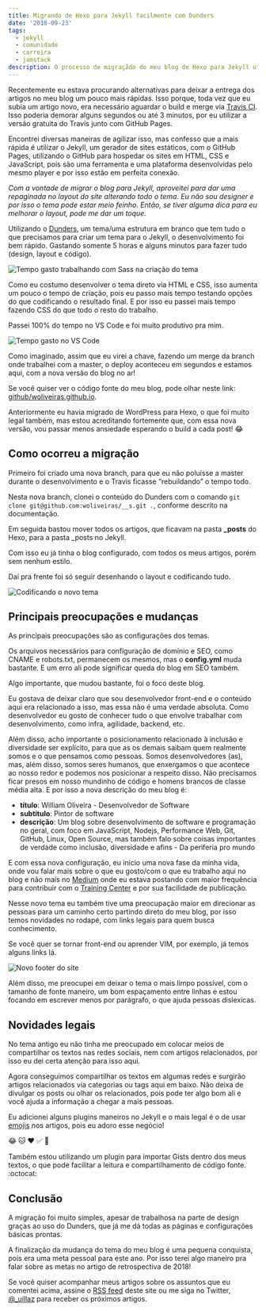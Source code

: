 ```yaml
---
title: Migrando de Hexo para Jekyll facilmente com Dunders
date: '2018-09-23'
tags:
  - jekyll
  - comunidade
  - carreira
  - jamstack
description: O processo de migraçãdo do meu blog de Hexo para Jekyll utilizando o Jekyll Template Dunders
---
```

Recentemente eu estava procurando alternativas para deixar a entrega dos artigos no meu blog um pouco mais rápidas. Isso porque, toda vez que eu subia um artigo novo, era necessário aguardar o build e merge via [Travis CI](/posts/postando-no-blog-estático-direto-pelo-github-com-hexo-e-travis-ci/). Isso poderia demorar alguns segundos ou até 3 minutos, por eu utilizar a versão gratuita do Travis junto com GitHub Pages.

Encontrei diversas maneiras de agilizar isso, mas confesso que a mais rápida é utilizar o Jekyll, um gerador de sites estáticos, com o GitHub Pages, utilizando o GitHub para hospedar os sites em HTML, CSS e JavaScript, pois são uma ferramenta e uma plataforma desenvolvidas pelo mesmo player e por isso estão em perfeita conexão.

*Com a vontade de migrar o blog para Jekyll, aproveitei para dar uma repaginada no layout do site alterando todo o tema. Eu não sou designer e por isso o tema pode estar meio feinho. Então, se tiver alguma dica para eu melhorar o layout, pode me dar um toque.*

Utilizando o [Dunders](https://github.com/woliveiras/__s), um tema/uma estrutura em branco que tem tudo o que precisamos para criar um tema para o Jekyll, o desenvolvimento foi bem rápido. Gastando somente 5 horas e alguns minutos para fazer tudo (design, layout e código).

![Tempo gasto trabalhando com Sass na criação do tema]({{site.postsImagesPath}}tempo-gasto-em-sass.png)

Como eu costumo desenvolver o tema direto via HTML e CSS, isso aumenta um pouco o tempo de criação, pois eu passo mais tempo testando opções do que codificando o resultado final. E por isso eu passei mais tempo fazendo CSS do que todo o resto do trabalho.

Passei 100% do tempo no VS Code e foi muito produtivo pra mim.

![Tempo gasto no VS Code]({{site.postsImagesPath}}tempo-gasto-no-vscode.png)

Como imaginado, assim que eu virei a chave, fazendo um merge da branch onde trabalhei com a master, o deploy aconteceu em segundos e estamos aqui, com a nova versão do blog no ar!

Se você quiser ver o código fonte do meu blog, pode olhar neste link: [github/woliveiras.github.io](https://github.com/woliveiras/woliveiras.github.io).

Anteriormente eu havia migrado de WordPress para Hexo, o que foi muito legal também, mas estou acreditando fortemente que, com essa nova versão, vou passar menos ansiedade esperando o build a cada post! :joy:

## Como ocorreu a migração

Primeiro foi criado uma nova branch, para que eu não poluísse a master durante o desenvolvimento e o Travis ficasse “rebuildando” o tempo todo.

Nesta nova branch, clonei o conteúdo do Dunders com o comando `git clone git@github.com:woliveiras/__s.git .`, conforme descrito na documentação.

Em seguida bastou mover todos os artigos, que ficavam na pasta **_posts** do Hexo, para a pasta _posts no Jekyll.

Com isso eu já tinha o blog configurado, com todos os meus artigos, porém sem nenhum estilo.

Daí pra frente foi só seguir desenhando o layout e codificando tudo.

![Codificando o novo tema]({{site.postsImagesPath}}codando-o-novo-tema.png)

## Principais preocupações e mudanças

As principais preocupações são as configurações dos temas.

Os arquivos necessários para configuração de domínio e SEO, como CNAME e robots.txt, permanecem os mesmos, mas o **config.yml** muda bastante. E um erro ali pode significar queda do blog em SEO também.

Algo importante, que mudou bastante, foi o foco deste blog.

Eu gostava de deixar claro que sou desenvolvedor front-end e o conteúdo aqui era relacionado a isso, mas essa não é uma verdade absoluta. Como desenvolvedor eu gosto de conhecer tudo o que envolve trabalhar com desenvolvimento, como infra, agilidade, backend, etc.

Além disso, acho importante o posicionamento relacionado à inclusão e diversidade ser explícito, para que as os demais saibam quem realmente somos e o que pensamos como pessoas. Somos desenvolvedores (as), mas, além disso, somos seres humanos, que enxergamos o que acontece ao nosso redor e podemos nos posicionar a respeito disso. Não precisamos ficar presos em nosso mundinho de código e homens brancos de classe média alta. E por isso a nova descrição do meu blog é:

- **título**: William Oliveira - Desenvolvedor de Software
- **subtitulo**: Pintor de software
- **descrição**: Um blog sobre desenvolvimento de software e programação no geral, com foco em JavaScript, Nodejs, Performance Web, Git, GitHub, Linux, Open Source, mas também falo sobre coisas importantes de verdade como inclusão, diversidade e afins - Da periferia pro mundo

E com essa nova configuração, eu inicio uma nova fase da minha vida, onde vou falar mais sobre o que eu gosto/com o que eu trabalho aqui no blog e não mais no [Medium](https://medium.com/@woliveiras) onde eu estava postando com maior frequência para contribuir com o [Training Center](https://trainingcenter.io/) e por sua facilidade de publicação.

Nesse novo tema eu também tive uma preocupação maior em direcionar as pessoas para um caminho certo partindo direto do meu blog, por isso temos novidades no rodapé, com links legais para quem busca conhecimento.

Se você quer se tornar front-end ou aprender VIM, por exemplo, já temos alguns links lá.

![Novo footer do site]({{site.postsImagesPath}}footer-do-site.png)

Além disso, me preocupei em deixar o tema o mais limpo possível, com o tamanho de fonte maneiro, um bom espaçamento entre linhas e estou focando em escrever menos por parágrafo, o que ajuda pessoas dislexicas.



## Novidades legais

No tema antigo eu não tinha me preocupado em colocar meios de compartilhar os textos nas redes sociais, nem com artigos relacionados, por isso eu dei certa atenção para isso aqui.

Agora conseguimos compartilhar os textos em algumas redes e surgirão artigos relacionados via categorias ou tags aqui em baixo. Não deixa de divulgar os posts ou olhar os relacionados, pois pode ter algo bom ali e você ajuda a informação a chegar a mais pessoas.

Eu adicionei alguns plugins maneiros no Jekyll e o mais legal é o de usar [emojis](https://en.wikipedia.org/wiki/Emoji) nos artigos, pois eu adoro esse negócio!

:joy: :cat: :heart: :white_check_mark: :dog:

Também estou utilizando um plugin para importar Gists dentro dos meus textos, o que pode facilitar a leitura e compartilhamento de código fonte. :octocat:

## Conclusão

A migração foi muito simples, apesar de trabalhosa na parte de design graças ao uso do Dunders, que já me dá todas as páginas e configurações básicas prontas.

A finalização da mudança do tema do meu blog é uma pequena conquista, pois era uma meta pessoal para este ano. Por isso terei algo maneiro pra falar sobre as metas no artigo de retrospectiva de 2018!

Se você quiser acompanhar meus artigos sobre os assuntos que eu comentei acima, assine o [RSS feed](/atom.xml) deste site ou me siga no Twitter, [@_uillaz](https://twitter.com/_uillaz) para receber os próximos artigos.
